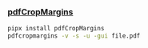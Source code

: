 ### [pdfCropMargins](https://github.com/abarker/pdfCropMargins)

```sh
pipx install pdfCropMargins
pdfcropmargins -v -s -u -gui file.pdf
```